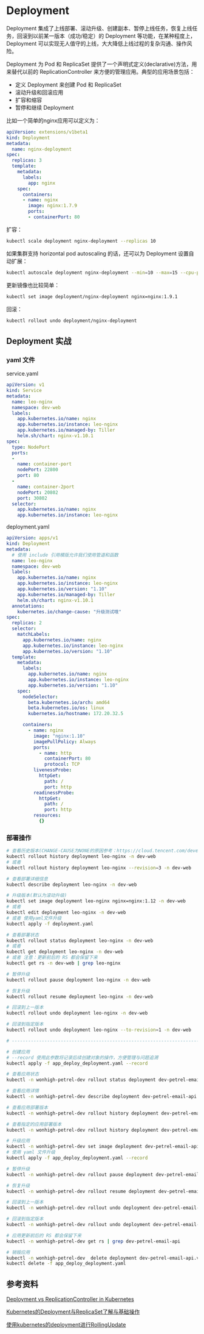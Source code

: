 # Deployment

Deployment 集成了上线部署、滚动升级、创建副本、暂停上线任务，恢复上线任务，回滚到以前某一版本（成功/稳定）的 Deployment 等功能，在某种程度上，Deployment 可以实现无人值守的上线，大大降低上线过程的复杂沟通、操作风险。

Deployment 为 Pod 和 ReplicaSet 提供了一个声明式定义(declarative)方法，用来替代以前的 ReplicationController 来方便的管理应用。典型的应用场景包括：

- 定义 Deployment 来创建 Pod 和 ReplicaSet
- 滚动升级和回滚应用
- 扩容和缩容
- 暂停和继续 Deployment

比如一个简单的nginx应用可以定义为：

```yaml
apiVersion: extensions/v1beta1
kind: Deployment
metadata:
  name: nginx-deployment
spec:
  replicas: 3
  template:
    metadata:
      labels:
        app: nginx
    spec:
      containers:
      - name: nginx
        image: nginx:1.7.9
        ports:
        - containerPort: 80
```

扩容：

```sh
kubectl scale deployment nginx-deployment --replicas 10
```

如果集群支持 horizontal pod autoscaling 的话，还可以为 Deployment 设置自动扩展：

```sh
kubectl autoscale deployment nginx-deployment --min=10 --max=15 --cpu-percent=80
```

更新镜像也比较简单：

```sh
kubectl set image deployment/nginx-deployment nginx=nginx:1.9.1
```

回滚：

```sh
kubectl rollout undo deployment/nginx-deployment
```

## Deployment 实战

### yaml 文件

service.yaml 

```yaml
apiVersion: v1
kind: Service
metadata:
  name: leo-nginx
  namespace: dev-web
  labels:
    app.kubernetes.io/name: nginx
    app.kubernetes.io/instance: leo-nginx
    app.kubernetes.io/managed-by: Tiller
    helm.sh/chart: nginx-v1.10.1
spec:
  type: NodePort
  ports:
  -
    name: container-port
    nodePort: 22800
    port: 80
  -
    name: container-2port
    nodePort: 20802
    port: 30802
  selector:
    app.kubernetes.io/name: nginx
    app.kubernetes.io/instance: leo-nginx
```

deployment.yaml 

```yaml
apiVersion: apps/v1
kind: Deployment
metadata:
  # 使用 include 引用模版允许我们使用管道和函数
  name: leo-nginx
  namespace: dev-web
  labels:
    app.kubernetes.io/name: nginx
    app.kubernetes.io/instance: leo-nginx
    app.kubernetes.io/version: "1.10"
    app.kubernetes.io/managed-by: Tiller
    helm.sh/chart: nginx-v1.10.1
  annotations:
    kubernetes.io/change-cause: "升级测试哦"
spec:
  replicas: 2
  selector:
    matchLabels:
      app.kubernetes.io/name: nginx
      app.kubernetes.io/instance: leo-nginx
      app.kubernetes.io/version: "1.10"
  template:
    metadata:
      labels:
        app.kubernetes.io/name: nginx
        app.kubernetes.io/instance: leo-nginx
        app.kubernetes.io/version: "1.10"
    spec:
      nodeSelector:
        beta.kubernetes.io/arch: amd64
        beta.kubernetes.io/os: linux
        kubernetes.io/hostname: 172.20.32.5

      containers:
        - name: nginx
          image: "nginx:1.10"
          imagePullPolicy: Always
          ports:
            - name: http
              containerPort: 80
              protocol: TCP
          livenessProbe:
            httpGet:
              path: /
              port: http
          readinessProbe:
            httpGet:
              path: /
              port: http
          resources:
            {}
```

### 部署操作

```sh
# 查看历史版本(CHANGE-CAUSE为NONE的原因参考：https://cloud.tencent.com/developer/article/1347201)
kubectl rollout history deployment leo-nginx -n dev-web
# 或者
kubectl rollout history deployment leo-nginx --revision=3 -n dev-web

# 查看部署详细信息
kubectl describe deployment leo-nginx -n dev-web   

# 升级版本(默认为滚动升级)
kubectl set image deployment leo-nginx nginx=nginx:1.12 -n dev-web
# 或者
kubectl edit deployment leo-nginx -n dev-web
# 或者 使用yaml文件升级
kubectl apply -f deployment.yaml

# 查看部署状态
kubectl rollout status deployment leo-nginx -n dev-web
# 或者
kubectl get deployment leo-nginx -n dev-web 
# 或者 注意：更新前后的 RS 都会保留下来
kubectl get rs -n dev-web | grep leo-nginx

# 暂停升级
kubectl rollout pause deployment leo-nginx -n dev-web

# 恢复升级
kubectl rollout resume deployment leo-nginx -n dev-web

# 回滚到上一版本
kubectl rollout undo deployment leo-nginx -n dev-web

# 回滚到指定版本
kubectl rollout undo deployment leo-nginx --to-revision=1 -n dev-web

# -----------------------------------------------------------------------------------

# 创建应用
# --record 使用此参数将记录后续创建对象的操作，方便管理与问题追溯
kubectl apply -f app_deploy_deployment.yaml --record

# 查看应用状态
kubectl -n wonhigh-petrel-dev rollout status deployment dev-petrel-email-api.v20191025.002 -v4

# 查看应用详情
kubectl -n wonhigh-petrel-dev describe deployment dev-petrel-email-api.v20191025.002

# 查看应用部署版本
kubectl -n wonhigh-petrel-dev rollout history deployment dev-petrel-email-api.v20191025.002

# 查看指定的应用部署版本
kubectl -n wonhigh-petrel-dev rollout history deployment dev-petrel-email-api.v20191025.002 --revision=1

# 升级应用
kubectl -n wonhigh-petrel-dev set image deployment dev-petrel-email-api.v20191025.002 dev-petrel-email-api=hub.wonhigh.cn/petrel/petrel-email-api:V20190926.001
# 使用 yaml 文件升级
kubectl apply -f app_deploy_deployment.yaml --record

# 暂停升级
kubectl -n wonhigh-petrel-dev rollout pause deployment dev-petrel-email-api.v20191025.002

# 恢复升级
kubectl -n wonhigh-petrel-dev rollout resume deployment dev-petrel-email-api.v20191025.002

# 回滚到上一版本
kubectl -n wonhigh-petrel-dev rollout undo deployment dev-petrel-email-api.v20191025.002 

# 回滚到指定版本
kubectl -n wonhigh-petrel-dev rollout undo deployment dev-petrel-email-api.v20191025.002 --to-revision=6

# 应用更新前后的 RS 都会保留下来
kubectl -n wonhigh-petrel-dev get rs | grep dev-petrel-email-api

# 销毁应用
kubectl -n wonhigh-petrel-dev  delete deployment dev-petrel-email-api.v20191025.002
kubectl delete -f app_deploy_deployment.yaml
```

## 参考资料

[Deployment vs ReplicationController in Kubernetes](https://cloud.tencent.com/developer/article/1004521)

[Kubernetes的Deployment与ReplicaSet了解与基础操作](https://cloud.tencent.com/developer/article/1347201)

[使用kubernetes的deployment进行RollingUpdate](https://www.jianshu.com/p/6bc8e0ae65d1)


